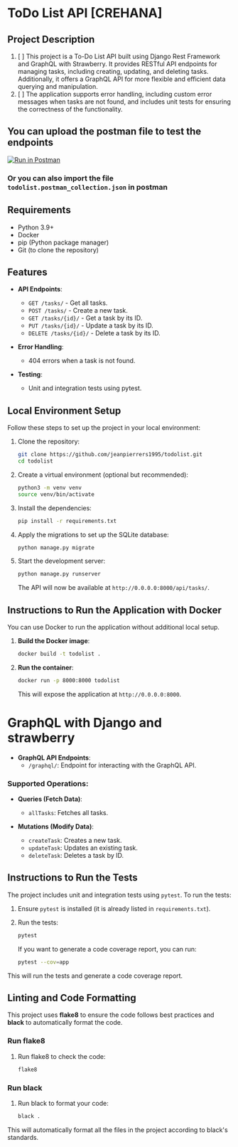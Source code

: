 
# ToDo List API [CREHANA]

## Project Description

1. [ ] This project is a To-Do List API built using Django Rest Framework and GraphQL with Strawberry. It provides RESTful API endpoints for managing tasks, including creating, updating, and deleting tasks. Additionally, it offers a GraphQL API for more flexible and efficient data querying and manipulation.
2. [ ] The application supports error handling, including custom error messages when tasks are not found, and includes unit tests for ensuring the correctness of the functionality.

## You can upload the postman file to test the endpoints

[![Run in Postman](https://run.pstmn.io/button.svg)](https://api.postman.com/collections/1665438-3cf40187-09bb-4d47-9809-3261d734e1fc?access_key=PMAT-01J7FQF6ZTB7NTN1ZVH2RDAV6G)

### Or you can also import the file `todolist.postman_collection.json` in postman


## Requirements

- Python 3.9+
- Docker
- pip (Python package manager)
- Git (to clone the repository)

## Features

- **API Endpoints**:
  - `GET /tasks/` - Get all tasks.
  - `POST /tasks/` - Create a new task.
  - `GET /tasks/{id}/` - Get a task by its ID.
  - `PUT /tasks/{id}/` - Update a task by its ID.
  - `DELETE /tasks/{id}/` - Delete a task by its ID.

- **Error Handling**:
  - 404 errors when a task is not found.

- **Testing**:
  - Unit and integration tests using pytest.

## Local Environment Setup

Follow these steps to set up the project in your local environment:

1. Clone the repository:

   ```bash
   git clone https://github.com/jeanpierrers1995/todolist.git
   cd todolist
   ```

2. Create a virtual environment (optional but recommended):

   ```bash
   python3 -m venv venv
   source venv/bin/activate
   ```

3. Install the dependencies:

   ```bash
   pip install -r requirements.txt
   ```

4. Apply the migrations to set up the SQLite database:

   ```bash
   python manage.py migrate
   ```

5. Start the development server:

   ```bash
   python manage.py runserver
   ```

   The API will now be available at `http://0.0.0.0:8000/api/tasks/`.

## Instructions to Run the Application with Docker

You can use Docker to run the application without additional local setup.

1. **Build the Docker image**:

   ```bash
   docker build -t todolist .
   ```

2. **Run the container**:

   ```bash
   docker run -p 8000:8000 todolist
   ```

   This will expose the application at `http://0.0.0.0:8000`.

# GraphQL with Django and strawberry


- **GraphQL API Endpoints**:
  - `/graphql/`: Endpoint for interacting with the GraphQL API.
  
### Supported Operations:
  
- **Queries (Fetch Data)**:
  - `allTasks`: Fetches all tasks.


- **Mutations (Modify Data)**:
  - `createTask`: Creates a new task.
  - `updateTask`: Updates an existing task.
  - `deleteTask`: Deletes a task by ID.

## Instructions to Run the Tests

The project includes unit and integration tests using `pytest`. To run the tests:

1. Ensure `pytest` is installed (it is already listed in `requirements.txt`).

2. Run the tests:

   ```bash
   pytest
   ```

   If you want to generate a code coverage report, you can run:

   ```bash
   pytest --cov=app
   ```

This will run the tests and generate a code coverage report.

## Linting and Code Formatting

This project uses **flake8** to ensure the code follows best practices and **black** to automatically format the code.

### Run flake8

1. Run flake8 to check the code:

   ```bash
   flake8
   ```

### Run black

1. Run black to format your code:

   ```bash
   black .
   ```

This will automatically format all the files in the project according to black's standards.
